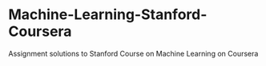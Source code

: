# Machine-Learning-Stanford-Coursera
Assignment solutions to Stanford Course on Machine Learning on Coursera 
